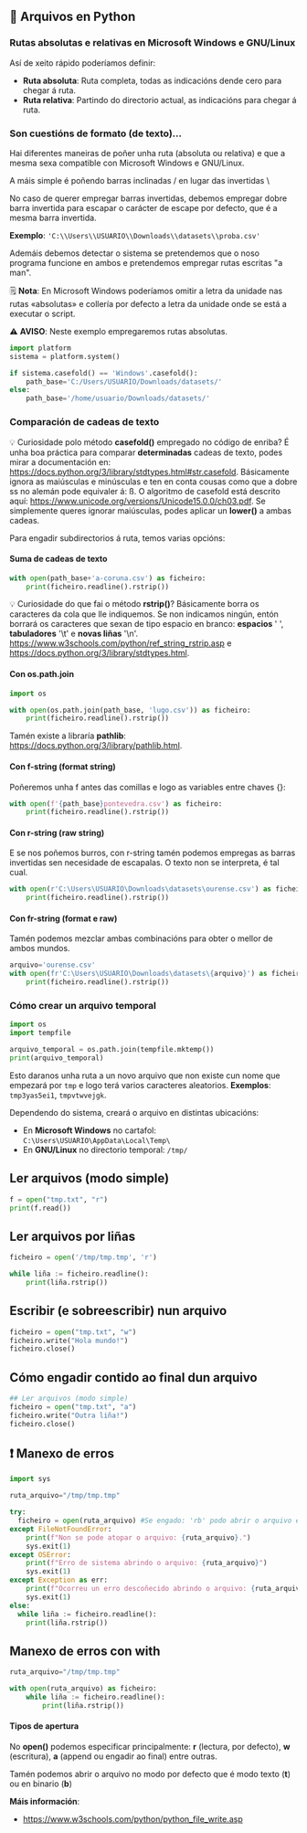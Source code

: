 ## 💊 Arquivos en Python

### Rutas absolutas e relativas en Microsoft Windows e GNU/Linux

Así de xeito rápido poderíamos definir:

- **Ruta absoluta**: Ruta completa, todas as indicacións dende cero para chegar á ruta.
- **Ruta relativa**: Partindo do directorio actual, as indicacións para chegar á ruta.

### Son cuestións de formato (de texto)...

Hai diferentes maneiras de poñer unha ruta (absoluta ou relativa) e que a mesma sexa compatible con Microsoft Windows e GNU/Linux.

A máis simple é poñendo barras inclinadas / en lugar das invertidas \\

No caso de querer empregar barras invertidas, debemos empregar dobre barra invertida para escapar o carácter de escape por defecto, que é a mesma barra invertida.

 **Exemplo**: `'C:\\Users\\USUARIO\\Downloads\\datasets\\proba.csv'`

Ademáis debemos detectar o sistema se pretendemos que o noso programa funcione en ambos e pretendemos empregar rutas escritas "a man".

🗒️ **Nota**: En Microsoft Windows poderíamos omitir a letra da unidade nas rutas «absolutas» e collería por defecto a letra da unidade onde se está a executar o script.

⚠️ **AVISO**: Neste exemplo empregaremos rutas absolutas.


```python
import platform
sistema = platform.system()

if sistema.casefold() == 'Windows'.casefold():
    path_base='C:/Users/USUARIO/Downloads/datasets/'
else:
    path_base='/home/usuario/Downloads/datasets/'
```

### Comparación de cadeas de texto

💡 Curiosidade polo método **casefold()** empregado no código de enriba? É unha boa práctica para comparar **determinadas** cadeas de texto, podes mirar a documentación en: <https://docs.python.org/3/library/stdtypes.html#str.casefold>. Básicamente ignora as maiúsculas e minúsculas e ten en conta cousas como que a dobre ss no alemán pode equivaler á: ß. O algoritmo de casefold está descrito aquí: <https://www.unicode.org/versions/Unicode15.0.0/ch03.pdf>. Se simplemente queres ignorar maiúsculas, podes aplicar un **lower()** a ambas cadeas.

Para engadir subdirectorios á ruta, temos varias opcións:

#### Suma de cadeas de texto


```python
with open(path_base+'a-coruna.csv') as ficheiro:
    print(ficheiro.readline().rstrip())
```

💡 Curiosidade do que fai o método **rstrip()**? Básicamente borra os caracteres da cola que lle indiquemos. Se non indicamos ningún, entón borrará os caracteres que sexan de tipo espacio en branco: **espacios** ' ', **tabuladores** '\t' e **novas liñas** '\n'. <https://www.w3schools.com/python/ref_string_rstrip.asp> e <https://docs.python.org/3/library/stdtypes.html>.

#### Con os.path.join


```python
import os

with open(os.path.join(path_base, 'lugo.csv')) as ficheiro:
    print(ficheiro.readline().rstrip())
```

Tamén existe a libraría **pathlib**: <https://docs.python.org/3/library/pathlib.html>.

#### Con f-string (format string)

Poñeremos unha f antes das comillas e logo as variables entre chaves {}:


```python
with open(f'{path_base}pontevedra.csv') as ficheiro:
    print(ficheiro.readline().rstrip())
```

#### Con r-string (raw string)

E se nos poñemos burros, con r-string tamén podemos empregas as barras invertidas sen necesidade de escapalas. O texto non se interpreta, é tal cual.


```python
with open(r'C:\Users\USUARIO\Downloads\datasets\ourense.csv') as ficheiro:
    print(ficheiro.readline().rstrip())
```

#### Con fr-string (format e raw)

Tamén podemos mezclar ambas combinacións para obter o mellor de ambos mundos.



```python
arquivo='ourense.csv'
with open(fr'C:\Users\USUARIO\Downloads\datasets\{arquivo}') as ficheiro:
    print(ficheiro.readline().rstrip())
```


### Cómo crear un arquivo temporal


```python
import os
import tempfile

arquivo_temporal = os.path.join(tempfile.mktemp())
print(arquivo_temporal)
```

Esto daranos unha ruta a un novo arquivo que non existe cun nome que empezará por `tmp` e logo terá varios caracteres aleatorios. **Exemplos**: `tmp3yas5ei1`, `tmpvtwvejgk`.

Dependendo do sistema, creará o arquivo en distintas ubicacións:

- En **Microsoft Windows** no cartafol: `C:\Users\USUARIO\AppData\Local\Temp\`
- En **GNU/Linux** no directorio temporal: `/tmp/`

## Ler arquivos (modo simple)


```python
f = open("tmp.txt", "r")
print(f.read())
```

## Ler arquivos por liñas


```python
ficheiro = open('/tmp/tmp.tmp', 'r')

while liña := ficheiro.readline():
    print(liña.rstrip())
```

## Escribir (e sobreescribir) nun arquivo


```python
ficheiro = open("tmp.txt", "w")
ficheiro.write("Hola mundo!")
ficheiro.close()
```

## Cómo engadir contido ao final dun arquivo


```python
## Ler arquivos (modo simple)
ficheiro = open("tmp.txt", "a")
ficheiro.write("Outra liña!")
ficheiro.close()
```

## ❗ Manexo de erros


```python
import sys

ruta_arquivo="/tmp/tmp.tmp"

try:
  ficheiro = open(ruta_arquivo) #Se engado: 'rb' podo abrir o arquivo en binario
except FileNotFoundError:
    print(f"Non se pode atopar o arquivo: {ruta_arquivo}.")
    sys.exit(1)
except OSError:
    print(f"Erro de sistema abrindo o arquivo: {ruta_arquivo}")
    sys.exit(1)
except Exception as err:
    print(f"Ocorreu un erro descoñecido abrindo o arquivo: {ruta_arquivo} Erro: ",repr(err))
    sys.exit(1)
else:
  while liña := ficheiro.readline():
    print(liña.rstrip())
```

## Manexo de erros con with


```python
ruta_arquivo="/tmp/tmp.tmp"

with open(ruta_arquivo) as ficheiro:
    while liña := ficheiro.readline():
        print(liña.rstrip())

```

#### Tipos de apertura

No **open()** podemos especificar principalmente: **r** (lectura, por defecto), **w** (escritura), **a** (append ou engadir ao final) entre outras.

Tamén podemos abrir o arquivo no modo por defecto que é modo texto (**t**) ou en binario (**b**)


**Máis información**:

- <https://www.w3schools.com/python/python_file_write.asp>

